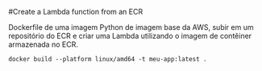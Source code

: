 #Create a Lambda function from an ECR

Dockerfile de uma imagem Python de imagem base da AWS, subir em um repositório do ECR e criar uma Lambda utilizando o imagem de contêiner armazenada no ECR.

```
docker build --platform linux/amd64 -t meu-app:latest .
```
